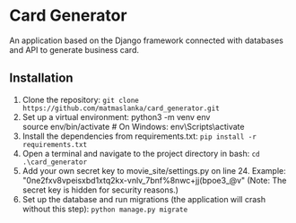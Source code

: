 # Card Generator
An application based on the Django framework connected with databases and API to generate business card.

## Installation

1. Clone the repository:
   `git clone https://github.com/matmaslanka/card_generator.git`
2. Set up a virtual environment:
   python3 -m venv env <br/>
   source env/bin/activate  # On Windows: env\Scripts\activate
3. Install the dependencies from requirements.txt:
   `pip install -r requirements.txt`
4.  Open a terminal and navigate to the project directory in bash: 
   `cd .\card_generator`
5. Add your own secret key to movie_site/settings.py on line 24.
   Example: "0ne2fxv8vpeisxbd1xtq2kx-vnlv_7bnf%8nwc+jj(bpoe3_@v"
   (Note: The secret key is hidden for security reasons.)
6. Set up the database and run migrations (the application will crash without this step):
   `python manage.py migrate`

